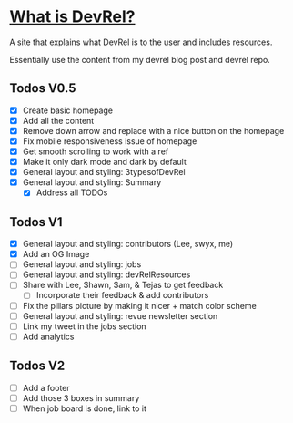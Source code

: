 # [What is DevRel?](https://www.whatisdevrel.com/)

A site that explains what DevRel is to the user and includes resources.

Essentially use the content from my devrel blog post and devrel repo.

## Todos V0.5

- [x] Create basic homepage
- [x] Add all the content
- [x] Remove down arrow and replace with a nice button on the homepage
- [x] Fix mobile responsiveness issue of homepage
- [x] Get smooth scrolling to work with a ref
- [x] Make it only dark mode and dark by default
- [x] General layout and styling: 3typesofDevRel
- [x] General layout and styling: Summary
  - [x] Address all TODOs

## Todos V1
- [x] General layout and styling: contributors (Lee, swyx, me)
- [x] Add an OG Image
- [ ] General layout and styling: jobs
- [ ] General layout and styling: devRelResources
- [ ] Share with Lee, Shawn, Sam, & Tejas to get feedback
  - [ ] Incorporate their feedback & add contributors
- [ ] Fix the pillars picture by making it nicer + match color scheme
- [ ] General layout and styling: revue newsletter section
- [ ] Link my tweet in the jobs section
- [ ] Add analytics

## Todos V2
- [ ] Add a footer
- [ ] Add those 3 boxes in summary
- [ ] When job board is done, link to it
